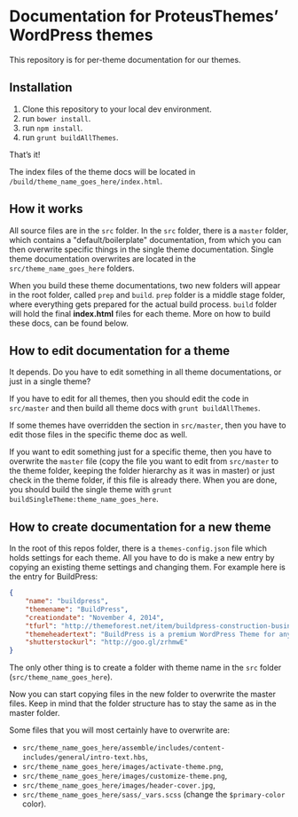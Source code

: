 # Documentation for ProteusThemes’ WordPress themes

This repository is for per-theme documentation for our themes.

## Installation

1. Clone this repository to your local dev environment.
2. run `bower install`.
3. run `npm install`.
4. run `grunt buildAllThemes`.

That’s it!

The index files of the theme docs will be located in `/build/theme_name_goes_here/index.html`.

## How it works

All source files are in the `src` folder. In the `src` folder, there is a `master` folder, which contains a "default/boilerplate" documentation, from which you can then overwrite specific things in the single theme documentation. Single theme documentation overwrites are located in the `src/theme_name_goes_here` folders.

When you build these theme documentations, two new folders will appear in the root folder, called `prep` and `build`. `prep` folder is a middle stage folder, where everything gets prepared for the actual build process. `build` folder will hold the final **index.html** files for each theme. More on how to build these docs, can be found below.

## How to edit documentation for a theme

It depends. Do you have to edit something in all theme documentations, or just in a single theme?

If you have to edit for all themes, then you should edit the code in `src/master` and then build all theme docs with `grunt buildAllThemes`.

If some themes have overridden the section in `src/master`, then you have to edit those files in the specific theme doc as well.

If you want to edit something just for a specific theme, then you have to overwrite the `master` file (copy the file you want to edit from `src/master` to the theme folder, keeping the folder hierarchy as it was in master) or just check in the theme folder, if this file is already there. When you are done, you should build the single theme with `grunt buildSingleTheme:theme_name_goes_here`.

## How to create documentation for a new theme

In the root of this repos folder, there is a `themes-config.json` file which holds settings for each theme. All you have to do is make a new entry by copying an existing theme settings and changing them. For example here is the entry for BuildPress:

```json
{
    "name": "buildpress",
    "themename": "BuildPress",
    "creationdate": "November 4, 2014",
    "tfurl": "http://themeforest.net/item/buildpress-construction-business-wp-theme/9323981?ref=ProteusThemes",
    "themeheadertext": "BuildPress is a premium WordPress Theme for any kind of construction businesses and companies. It is our most advanced and sophisticated theme we built so far. It is very easy to setup and use with one click demo content import. Available only on ThemeForest!",
    "shutterstockurl": "http://goo.gl/zrhmwE"
}
```

The only other thing is to create a folder with theme name in the `src` folder (`src/theme_name_goes_here`).

Now you can start copying files in the new folder to overwrite the master files. Keep in mind that the folder structure has to stay the same as in the master folder.

Some files that you will most certainly have to overwrite are:

* `src/theme_name_goes_here/assemble/includes/content-includes/general/intro-text.hbs`,
* `src/theme_name_goes_here/images/activate-theme.png`,
* `src/theme_name_goes_here/images/customize-theme.png`,
* `src/theme_name_goes_here/images/header-cover.jpg`,
* `src/theme_name_goes_here/sass/_vars.scss` (change the `$primary-color` color).

